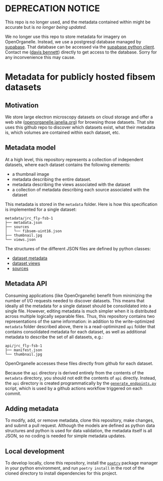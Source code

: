 # DEPRECATION NOTICE

This repo is no longer used, and the metadata contained within might be accurate but is *no longer being updated.* 

We no longer use this repo to store metadata for imagery on OpenOrganelle. 
Instead, we use a postgresql database managed by [supabase](https://supabase.com/). That database can be accessed via the [supabase python client](https://github.com/supabase-community/supabase-py). Contact me ([davis bennett](https://github.com/d-v-b)) directly to get access to the database. Sorry for any inconvenience this may cause.


# Metadata for publicly hosted fibsem datasets

## Motivation

We store large electron microscopy datasets on cloud storage and offer a web site ([openorganelle.janelia.org](https://openorganelle.janelia.org/)) for browsing those datasets. That site uses this github repo to discover which datasets exist, what their metadata is, which volumes are contained within each dataset, etc.

## Metadata model

At a high level, this repository represents a collection of independent datasets, where each dataset contains the following elements: 
- a thumbnail image
- metadata describing the entire dataset.  
- metadata describing the views associated with the dataset
- a collection of metadata describing each source associated with the dataset

This metadata is stored in the `metadata` folder. Here is how this specification is implemented for a single dataset:
```
metadata/jrc_fly-fsb-1
├── metadata.json
├── sources
│   └── fibsem-uint16.json
├── thumbnail.jpg
└── views.json
```

The structures of the different JSON files are defined by python classes:
- [dataset metadata](https://github.com/janelia-cosem/fibsem-metadata/blob/master/src/fibsem_metadata/models/metadata.py)
- [dataset views](https://github.com/janelia-cosem/fibsem-metadata/blob/master/src/fibsem_metadata/models/views.py)
- [sources](https://github.com/janelia-cosem/fibsem-metadata/blob/master/src/fibsem_metadata/models/sources.py)

## Metadata API

Consuming applications (like OpenOrganelle) benefit from minimizing the number of I/O requests needed to discover datasets. This means that ideally all the metadata for a single dataset should be consolidated into a single file. However, editing metadata is much simpler when it is distributed across multiple logically separable files. Thus, this repository contains two representations of the same information: in addition to the write-optimized `metadata` folder described above, there is a read-optiminzed `api` folder that contains consolidated metadata for each dataset, as well as additional metadata to describe the set of all datasets, e.g.: 

```
api/jrc_fly-fsb-1
├── manifest.json
└── thumbnail.jpg
```
OpenOrganelle accesses these files directly from github for each dataset.

Because the `api` directory is derived entirely from the contents of the `metadata` directory, you should not edit the contents of `api` directly. Instead, the `api` directory is created programmatically by the [`generate_endpoints.py`](https://github.com/janelia-cosem/fibsem-metadata/blob/master/src/fibsem_metadata/generate_endpoints.py) script, which is used by a github actions workflow triggered on each commit.


## Adding metadata

To modify, add, or remove metadata, clone this repository, make changes, and submit a pull request. Although the models are defined as python data structures and python is used for data validation, the metadata itself is all JSON, so no coding is needed for simple metadata updates.

## Local development

To develop locally, clone this repository, install the [`poetry`](https://python-poetry.org/) package manager in your python environment, and run `poetry install` in the root of the cloned directory to install dependencies for this project. 
